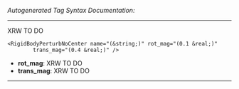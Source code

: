 _Autogenerated Tag Syntax Documentation:_

---
XRW TO DO

```
<RigidBodyPerturbNoCenter name="(&string;)" rot_mag="(0.1 &real;)"
        trans_mag="(0.4 &real;)" />
```

-   **rot_mag**: XRW TO DO
-   **trans_mag**: XRW TO DO

---
